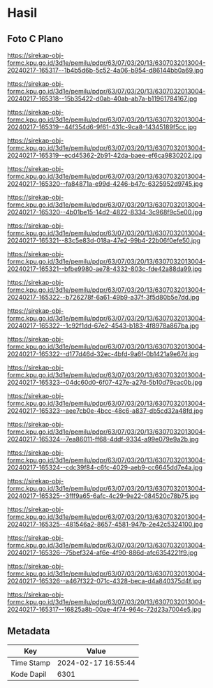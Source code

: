 # Hasil

## Foto C Plano

https://sirekap-obj-formc.kpu.go.id/3d1e/pemilu/pdpr/63/07/03/20/13/6307032013004-20240217-165317--1b4b5d6b-5c52-4a06-b954-d86144bb0a69.jpg

https://sirekap-obj-formc.kpu.go.id/3d1e/pemilu/pdpr/63/07/03/20/13/6307032013004-20240217-165318--15b35422-d0ab-40ab-ab7a-b11961784167.jpg

https://sirekap-obj-formc.kpu.go.id/3d1e/pemilu/pdpr/63/07/03/20/13/6307032013004-20240217-165319--44f354d6-9f61-431c-9ca8-14345189f5cc.jpg

https://sirekap-obj-formc.kpu.go.id/3d1e/pemilu/pdpr/63/07/03/20/13/6307032013004-20240217-165319--ecd45362-2b91-42da-baee-ef6ca9830202.jpg

https://sirekap-obj-formc.kpu.go.id/3d1e/pemilu/pdpr/63/07/03/20/13/6307032013004-20240217-165320--fa84871a-e99d-4246-b47c-6325952d9745.jpg

https://sirekap-obj-formc.kpu.go.id/3d1e/pemilu/pdpr/63/07/03/20/13/6307032013004-20240217-165320--4b01be15-14d2-4822-8334-3c968f9c5e00.jpg

https://sirekap-obj-formc.kpu.go.id/3d1e/pemilu/pdpr/63/07/03/20/13/6307032013004-20240217-165321--83c5e83d-018a-47e2-99b4-22b06f0efe50.jpg

https://sirekap-obj-formc.kpu.go.id/3d1e/pemilu/pdpr/63/07/03/20/13/6307032013004-20240217-165321--bfbe9980-ae78-4332-803c-fde42a88da99.jpg

https://sirekap-obj-formc.kpu.go.id/3d1e/pemilu/pdpr/63/07/03/20/13/6307032013004-20240217-165322--b726278f-6a61-49b9-a37f-3f5d80b5e7dd.jpg

https://sirekap-obj-formc.kpu.go.id/3d1e/pemilu/pdpr/63/07/03/20/13/6307032013004-20240217-165322--1c92f1dd-67e2-4543-b183-4f8978a867ba.jpg

https://sirekap-obj-formc.kpu.go.id/3d1e/pemilu/pdpr/63/07/03/20/13/6307032013004-20240217-165322--d177d46d-32ec-4bfd-9a6f-0b1421a9e67d.jpg

https://sirekap-obj-formc.kpu.go.id/3d1e/pemilu/pdpr/63/07/03/20/13/6307032013004-20240217-165323--04dc60d0-6f07-427e-a27d-5b10d79cac0b.jpg

https://sirekap-obj-formc.kpu.go.id/3d1e/pemilu/pdpr/63/07/03/20/13/6307032013004-20240217-165323--aee7cb0e-4bcc-48c6-a837-db5cd32a48fd.jpg

https://sirekap-obj-formc.kpu.go.id/3d1e/pemilu/pdpr/63/07/03/20/13/6307032013004-20240217-165324--7ea86011-ff68-4ddf-9334-a99e079e9a2b.jpg

https://sirekap-obj-formc.kpu.go.id/3d1e/pemilu/pdpr/63/07/03/20/13/6307032013004-20240217-165324--cdc39f84-c6fc-4029-aeb9-cc6645dd7e4a.jpg

https://sirekap-obj-formc.kpu.go.id/3d1e/pemilu/pdpr/63/07/03/20/13/6307032013004-20240217-165325--3fff9a65-6afc-4c29-9e22-084520c78b75.jpg

https://sirekap-obj-formc.kpu.go.id/3d1e/pemilu/pdpr/63/07/03/20/13/6307032013004-20240217-165325--481546a2-8657-4581-947b-2e42c5324100.jpg

https://sirekap-obj-formc.kpu.go.id/3d1e/pemilu/pdpr/63/07/03/20/13/6307032013004-20240217-165326--75bef324-af6e-4f90-886d-afc6354221f9.jpg

https://sirekap-obj-formc.kpu.go.id/3d1e/pemilu/pdpr/63/07/03/20/13/6307032013004-20240217-165326--a467f322-071c-4328-beca-d4a840375d4f.jpg

https://sirekap-obj-formc.kpu.go.id/3d1e/pemilu/pdpr/63/07/03/20/13/6307032013004-20240217-165317--16825a8b-00ae-4f74-964c-72d23a7004e5.jpg


## Metadata

| Key        | Value               |
| ---------- | ------------------- |
| Time Stamp | 2024-02-17 16:55:44 |
| Kode Dapil | 6301                |



